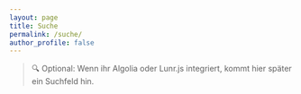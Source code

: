 ```yaml
---
layout: page
title: Suche
permalink: /suche/
author_profile: false
---
```


> 🔍 Optional: Wenn ihr Algolia oder Lunr.js integriert, kommt hier später ein Suchfeld hin.
